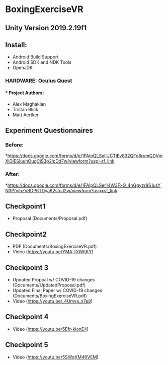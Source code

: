 # BoxingExerciseVR
## **Unity Version 2019.2.19f1**
## Install: 
   * Android Build Support
   * Android SDK and NDK Tools
   * OpenJDK
   
   
### HARDWARE: Oculus Quest
#### * Project Authors:
  * Alex Maghakian
  * Tristan Blick
  * Matt Aertker
  
  
## Experiment Questionnaires 
### Before:
*https://docs.google.com/forms/d/e/1FAIpQLSellUCTjEv832QFo8rumQDVmXiDlESiuuhOugCi93p2lpDd7w/viewform?usp=sf_link

### After:
*https://docs.google.com/forms/d/e/1FAIpQLSer14W3FxG_4nGgyzr8S1usYN3PfvibZvBDP6TDya92stcJ2w/viewform?usp=sf_link


## Checkpoint1
* Proposal (Documents/Proposal.pdf)

## Checkpoint2
* PDF (Documents/BoxingExerciseVR.pdf)
* Video (https://youtu.be/YMA-fXIWtKY)

## Checkpoint 3
* Updated Propoal w/ COVID-19 changes (Documents/UpdatedProposal.pdf)
* Updated Final Paper w/ COVID-19 changes (Documents/BoxingExerciseVR.pdf)
* Video (https://youtu.be/_4Umva_x7e8)

## Checkpoint 4
* Video (https://youtu.be/5Efr-klonE4)

## Checkpoint 5
* Video (https://youtu.be/5SWqXM46VEM)

